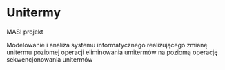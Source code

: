 # Unitermy

MASI projekt

Modelowanie i analiza systemu informatycznego realizującego zmianę unitermu poziomej operacji eliminowania umitermów na poziomą operację sekwencjonowania unitermów
